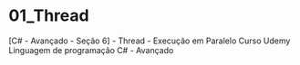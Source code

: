 # 01_Thread

[C# - Avançado - Seção 6] - Thread - Execução em Paralelo
Curso Udemy Linguagem de programação C# - Avançado